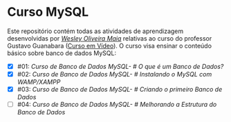 # Curso MySQL

Este repositório contém todas as atividades de aprendizagem desenvolvidas por _[Wesley Oliveira Maia](https://www.linkedin.com/in/wesley-maia-433b7b60/)_ relativas ao  curso do professor Gustavo Guanabara ([Curso em Vídeo](https://www.youtube.com/playlist?list=PLHz_AreHm4dkBs-795Dsgvau_ekxg8g1r)). O curso visa ensinar o conteúdo básico sobre banco de dados MySQL:


- [x] #01: _Curso de Banco de Dados MySQL- # O que é um Banco de Dados?_
- [x] #02: _Curso de Banco de Dados MySQL- # Instalando o MySQL com WAMP/XAMPP_
- [x] #03: _Curso de Banco de Dados MySQL- # Criando o primeiro Banco de Dados_
- [ ] #04: _Curso de Banco de Dados MySQL- # Melhorando a Estrutura do Banco de Dados_
